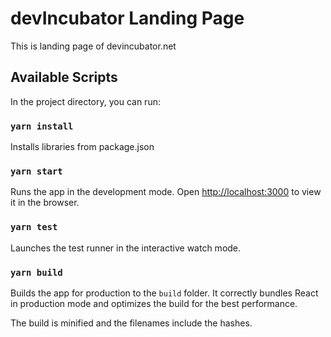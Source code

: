 # devIncubator Landing Page

This is landing page of devincubator.net

## Available Scripts

In the project directory, you can run:

### `yarn install`

Installs libraries from package.json

### `yarn start`

Runs the app in the development mode.
Open [http://localhost:3000](http://localhost:3000) to view it in the browser.

### `yarn test`

Launches the test runner in the interactive watch mode.

### `yarn build`

Builds the app for production to the `build` folder.
It correctly bundles React in production mode and optimizes the build for the best performance.

The build is minified and the filenames include the hashes.


